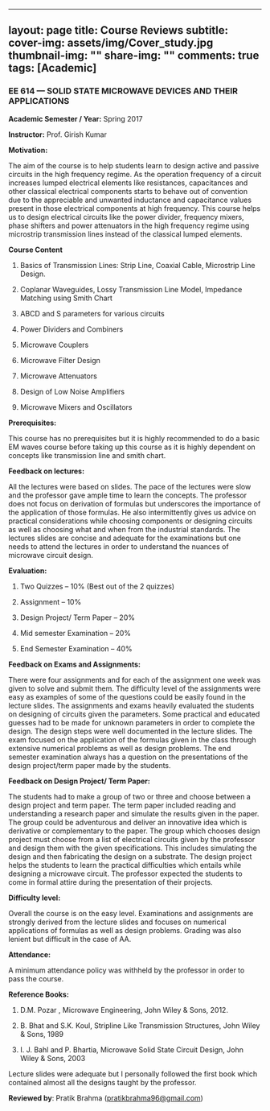  ---
layout: page
title: Course Reviews
subtitle:
cover-img: assets/img/Cover_study.jpg
thumbnail-img: ""
share-img: ""
comments: true
tags: [Academic]
---



### EE 614 — SOLID STATE MICROWAVE DEVICES AND THEIR APPLICATIONS

**Academic Semester / Year:**
 Spring 2017

**Instructor:** Prof. Girish Kumar

**Motivation:**

The aim of the course is to help students learn to design active and passive circuits in the high frequency regime. As the operation frequency of a circuit increases lumped electrical elements like resistances, capacitances and other classical electrical components starts to behave out of convention due to the appreciable and unwanted inductance and capacitance values present in those electrical components at high frequency. This course helps us to design electrical circuits like the power divider, frequency mixers, phase shifters and power attenuators in the high frequency regime using microstrip transmission lines instead of the classical lumped elements.

**Course Content**

1) Basics of Transmission Lines: Strip Line, Coaxial Cable, Microstrip Line Design.

2) Coplanar Waveguides, Lossy Transmission Line Model, Impedance Matching using Smith Chart

3) ABCD and S parameters for various circuits

4) Power Dividers and Combiners

5) Microwave Couplers

6) Microwave Filter Design

7) Microwave Attenuators

8) Design of Low Noise Amplifiers

9) Microwave Mixers and Oscillators

**Prerequisites:**

This course has no prerequisites but it is highly recommended to do a basic EM waves course before taking up this course as it is highly dependent on concepts like transmission line and smith chart.

**Feedback on lectures:**

All the lectures were based on slides. The pace of the lectures were slow and the professor gave ample time to learn the concepts. The professor does not focus on derivation of formulas but underscores the importance of the application of those formulas. He also intermittently gives us advice on practical considerations while choosing components or designing circuits as well as choosing what and when from the industrial standards. The lectures slides are concise and adequate for the examinations but one needs to attend the lectures in order to understand the nuances of microwave circuit design.

**Evaluation:**

1) Two Quizzes – 10% (Best out of the 2 quizzes)

2) Assignment – 10%

3) Design Project/ Term Paper – 20%

4) Mid semester Examination – 20%

5) End Semester Examination – 40%

**Feedback on Exams and Assignments:**

There were four assignments and for each of the assignment one week was given to solve and submit them. The difficulty level of the assignments were easy as examples of some of the questions could be easily found in the lecture slides. The assignments and exams heavily evaluated the students on designing of circuits given the parameters. Some practical and educated guesses had to be made for unknown parameters in order to complete the design. The design steps were well documented in the lecture slides. The exam focused on the application of the formulas given in the class through extensive numerical problems as well as design problems. The end semester examination always has a question on the presentations of the design project/term paper made by the students.

**Feedback on Design Project/ Term Paper:**

The students had to make a group of two or three and choose between a design project and term paper. The term paper included reading and understanding a research paper and simulate the results given in the paper. The group could be adventurous and deliver an innovative idea which is derivative or complementary to the paper. The group which chooses design project must choose from a list of electrical circuits given by the professor and design them with the given specifications. This includes simulating the design and then fabricating the design on a substrate. The design project helps the students to learn the practical difficulties which entails while designing a microwave circuit. The professor expected the students to come in formal attire during the presentation of their projects.

**Difficulty level:**

Overall the course is on the easy level. Examinations and assignments are strongly derived from the lecture slides and focuses on numerical applications of formulas as well as design problems. Grading was also lenient but difficult in the case of AA.

**Attendance:**

A minimum attendance policy was withheld by the professor in order to pass the course.

**Reference Books:**

1) D.M. Pozar , Microwave Engineering, John Wiley & Sons, 2012.

2) B. Bhat and S.K. Koul, Stripline Like Transmission Structures, John Wiley & Sons, 1989

3) I. J. Bahl and P. Bhartia, Microwave Solid State Circuit Design, John Wiley & Sons, 2003

Lecture slides were adequate but I personally followed the first book which contained almost all the designs taught by the professor.

**Reviewed by**: Pratik Brahma (pratikbrahma96@gmail.com)

